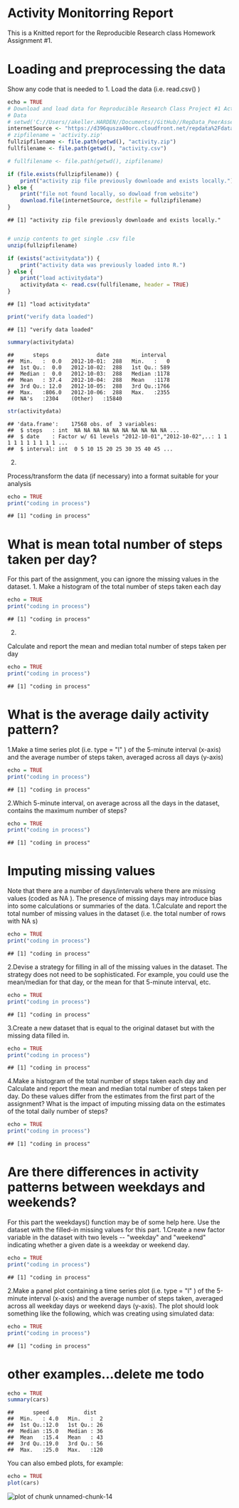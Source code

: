 Activity Monitorring Report
========================================================

This is a Knitted report for the Reproducible Research class Homework Assignment #1.

Loading and preprocessing the data
========================================================

Show any code that is needed to
 1.
Load the data (i.e.  read.csv() )

```r
echo = TRUE
# Download and load data for Reproducible Research Class Project #1 Activity
# Data
# setwd('C://Users//akeller.HARDEN//Documents//GitHub//RepData_PeerAssessment2')
internetSource <- "https://d396qusza40orc.cloudfront.net/repdata%2Fdata%2Factivity.zip"
# zipfilename = 'activity.zip'
fullzipfilename <- file.path(getwd(), "activity.zip")
fullfilename <- file.path(getwd(), "activity.csv")

# fullfilename <- file.path(getwd(), zipfilename)

if (file.exists(fullzipfilename)) {
    print("activity zip file previously downloade and exists locally.")
} else {
    print("file not found locally, so dowload from website")
    download.file(internetSource, destfile = fullzipfilename)
}
```

```
## [1] "activity zip file previously downloade and exists locally."
```

```r

# unzip contents to get single .csv file
unzip(fullzipfilename)

if (exists("activitydata")) {
    print("activity data was previously loaded into R.")
} else {
    print("load activitydata")
    activitydata <- read.csv(fullfilename, header = TRUE)
}
```

```
## [1] "load activitydata"
```

```r
print("verify data loaded")
```

```
## [1] "verify data loaded"
```

```r
summary(activitydata)
```

```
##      steps               date          interval   
##  Min.   :  0.0   2012-10-01:  288   Min.   :   0  
##  1st Qu.:  0.0   2012-10-02:  288   1st Qu.: 589  
##  Median :  0.0   2012-10-03:  288   Median :1178  
##  Mean   : 37.4   2012-10-04:  288   Mean   :1178  
##  3rd Qu.: 12.0   2012-10-05:  288   3rd Qu.:1766  
##  Max.   :806.0   2012-10-06:  288   Max.   :2355  
##  NA's   :2304    (Other)   :15840
```

```r
str(activitydata)
```

```
## 'data.frame':	17568 obs. of  3 variables:
##  $ steps   : int  NA NA NA NA NA NA NA NA NA NA ...
##  $ date    : Factor w/ 61 levels "2012-10-01","2012-10-02",..: 1 1 1 1 1 1 1 1 1 1 ...
##  $ interval: int  0 5 10 15 20 25 30 35 40 45 ...
```


 2.
Process/transform the data (if necessary) into a format suitable for your analysis

```r
echo = TRUE
print("coding in process")
```

```
## [1] "coding in process"
```


 
What is mean total number of steps taken per day?
========================================================

For this part of the assignment, you can ignore the missing values in the dataset.
 1.
Make a histogram of the total number of steps taken each day

```r
echo = TRUE
print("coding in process")
```

```
## [1] "coding in process"
```


 2.
Calculate and report the mean and median total number of steps taken per day

```r
echo = TRUE
print("coding in process")
```

```
## [1] "coding in process"
```


 
What is the average daily activity pattern?
========================================================
 1.Make a time series plot (i.e.  type = "l" ) of the 5-minute interval (x-axis) and the average number of steps taken, averaged across all days (y-axis)

```r
echo = TRUE
print("coding in process")
```

```
## [1] "coding in process"
```


 2.Which 5-minute interval, on average across all the days in the dataset, contains the maximum number of steps?

```r
echo = TRUE
print("coding in process")
```

```
## [1] "coding in process"
```


 
Imputing missing values
========================================================

Note that there are a number of days/intervals where there are missing values (coded as  NA ). The presence of missing days may introduce bias into some calculations or summaries of the data.
 1.Calculate and report the total number of missing values in the dataset (i.e. the total number of rows with  NA s)

```r
echo = TRUE
print("coding in process")
```

```
## [1] "coding in process"
```


 2.Devise a strategy for filling in all of the missing values in the dataset. The strategy does not need to be sophisticated. For example, you could use the mean/median for that day, or the mean for that 5-minute interval, etc.

```r
echo = TRUE
print("coding in process")
```

```
## [1] "coding in process"
```


 3.Create a new dataset that is equal to the original dataset but with the missing data filled in.

```r
echo = TRUE
print("coding in process")
```

```
## [1] "coding in process"
```


 4.Make a histogram of the total number of steps taken each day and Calculate and report the mean and median total number of steps taken per day. Do these values differ from the estimates from the first part of the assignment? What is the impact of imputing missing data on the estimates of the total daily number of steps?

```r
echo = TRUE
print("coding in process")
```

```
## [1] "coding in process"
```


 
Are there differences in activity patterns between weekdays and weekends?
========================================================

For this part the  weekdays()  function may be of some help here. Use the dataset with the filled-in missing values for this part.
 1.Create a new factor variable in the dataset with two levels -- "weekday" and "weekend" indicating whether a given date is a weekday or weekend day.

```r
echo = TRUE
print("coding in process")
```

```
## [1] "coding in process"
```


 2.Make a panel plot containing a time series plot (i.e.  type = "l" ) of the 5-minute interval (x-axis) and the average number of steps taken, averaged across all weekday days or weekend days (y-axis). The plot should look something like the following, which was creating using simulated data:

```r
echo = TRUE
print("coding in process")
```

```
## [1] "coding in process"
```


other examples...delete me todo
========================================================

```r
echo = TRUE
summary(cars)
```

```
##      speed           dist    
##  Min.   : 4.0   Min.   :  2  
##  1st Qu.:12.0   1st Qu.: 26  
##  Median :15.0   Median : 36  
##  Mean   :15.4   Mean   : 43  
##  3rd Qu.:19.0   3rd Qu.: 56  
##  Max.   :25.0   Max.   :120
```


You can also embed plots, for example:


```r
echo = TRUE
plot(cars)
```

![plot of chunk unnamed-chunk-14](figure/unnamed-chunk-14.png) 

